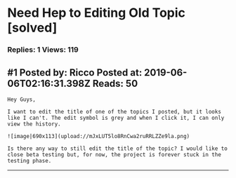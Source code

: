 # Need Hep to Editing Old Topic \[solved\]

### Replies: 1 Views: 119

## \#1 Posted by: Ricco Posted at: 2019-06-06T02:16:31.398Z Reads: 50

```
Hey Guys,

I want to edit the title of one of the topics I posted, but it looks like I can't. The edit symbol is grey and when I click it, I can only view the history.

![image|690x113](upload://mJxLUT5lo8RnCwa2ruRRLZZe9la.png) 

Is there any way to still edit the title of the topic? I would like to close beta testing but, for now, the project is forever stuck in the testing phase.
```

---
